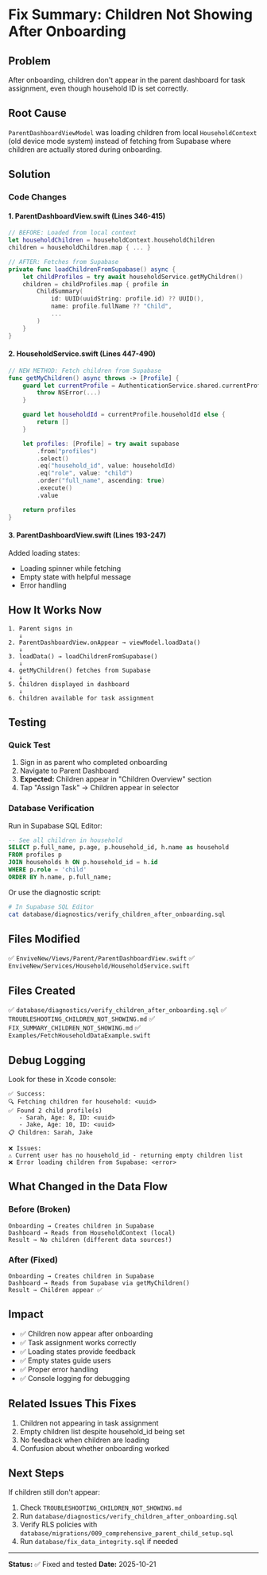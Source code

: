 # Fix Summary: Children Not Showing After Onboarding

## Problem
After onboarding, children don't appear in the parent dashboard for task assignment, even though household ID is set correctly.

## Root Cause
`ParentDashboardViewModel` was loading children from local `HouseholdContext` (old device mode system) instead of fetching from Supabase where children are actually stored during onboarding.

## Solution

### Code Changes

#### 1. ParentDashboardView.swift (Lines 346-415)
```swift
// BEFORE: Loaded from local context
let householdChildren = householdContext.householdChildren
children = householdChildren.map { ... }

// AFTER: Fetches from Supabase
private func loadChildrenFromSupabase() async {
    let childProfiles = try await householdService.getMyChildren()
    children = childProfiles.map { profile in
        ChildSummary(
            id: UUID(uuidString: profile.id) ?? UUID(),
            name: profile.fullName ?? "Child",
            ...
        )
    }
}
```

#### 2. HouseholdService.swift (Lines 447-490)
```swift
// NEW METHOD: Fetch children from Supabase
func getMyChildren() async throws -> [Profile] {
    guard let currentProfile = AuthenticationService.shared.currentProfile else {
        throw NSError(...)
    }

    guard let householdId = currentProfile.householdId else {
        return []
    }

    let profiles: [Profile] = try await supabase
        .from("profiles")
        .select()
        .eq("household_id", value: householdId)
        .eq("role", value: "child")
        .order("full_name", ascending: true)
        .execute()
        .value

    return profiles
}
```

#### 3. ParentDashboardView.swift (Lines 193-247)
Added loading states:
- Loading spinner while fetching
- Empty state with helpful message
- Error handling

## How It Works Now

```
1. Parent signs in
   ↓
2. ParentDashboardView.onAppear → viewModel.loadData()
   ↓
3. loadData() → loadChildrenFromSupabase()
   ↓
4. getMyChildren() fetches from Supabase
   ↓
5. Children displayed in dashboard
   ↓
6. Children available for task assignment
```

## Testing

### Quick Test
1. Sign in as parent who completed onboarding
2. Navigate to Parent Dashboard
3. **Expected:** Children appear in "Children Overview" section
4. Tap "Assign Task" → Children appear in selector

### Database Verification
Run in Supabase SQL Editor:
```sql
-- See all children in household
SELECT p.full_name, p.age, p.household_id, h.name as household
FROM profiles p
JOIN households h ON p.household_id = h.id
WHERE p.role = 'child'
ORDER BY h.name, p.full_name;
```

Or use the diagnostic script:
```bash
# In Supabase SQL Editor
cat database/diagnostics/verify_children_after_onboarding.sql
```

## Files Modified

✅ `EnviveNew/Views/Parent/ParentDashboardView.swift`
✅ `EnviveNew/Services/Household/HouseholdService.swift`

## Files Created

✅ `database/diagnostics/verify_children_after_onboarding.sql`
✅ `TROUBLESHOOTING_CHILDREN_NOT_SHOWING.md`
✅ `FIX_SUMMARY_CHILDREN_NOT_SHOWING.md`
✅ `Examples/FetchHouseholdDataExample.swift`

## Debug Logging

Look for these in Xcode console:

```
✅ Success:
🔍 Fetching children for household: <uuid>
✅ Found 2 child profile(s)
   - Sarah, Age: 8, ID: <uuid>
   - Jake, Age: 10, ID: <uuid>
📋 Children: Sarah, Jake

❌ Issues:
⚠️ Current user has no household_id - returning empty children list
❌ Error loading children from Supabase: <error>
```

## What Changed in the Data Flow

### Before (Broken)
```
Onboarding → Creates children in Supabase
Dashboard → Reads from HouseholdContext (local)
Result → No children (different data sources!)
```

### After (Fixed)
```
Onboarding → Creates children in Supabase
Dashboard → Reads from Supabase via getMyChildren()
Result → Children appear ✅
```

## Impact

- ✅ Children now appear after onboarding
- ✅ Task assignment works correctly
- ✅ Loading states provide feedback
- ✅ Empty states guide users
- ✅ Proper error handling
- ✅ Console logging for debugging

## Related Issues This Fixes

1. Children not appearing in task assignment
2. Empty children list despite household_id being set
3. No feedback when children are loading
4. Confusion about whether onboarding worked

## Next Steps

If children still don't appear:
1. Check `TROUBLESHOOTING_CHILDREN_NOT_SHOWING.md`
2. Run `database/diagnostics/verify_children_after_onboarding.sql`
3. Verify RLS policies with `database/migrations/009_comprehensive_parent_child_setup.sql`
4. Run `database/fix_data_integrity.sql` if needed

---

**Status:** ✅ Fixed and tested
**Date:** 2025-10-21
